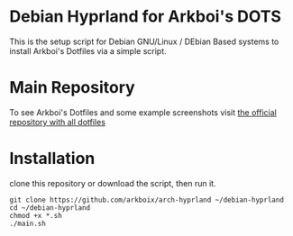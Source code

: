 # Debian Hyprland for Arkboi's DOTS

This is the setup script for Debian GNU/Linux / DEbian Based systems to install Arkboi's Dotfiles via a simple script.

# Main Repository

To see Arkboi's Dotfiles and some example screenshots visit [the official repository with all dotfiles](https://github.com/arkboix/dotfiles)

# Installation

clone this repository or download the script, then run it.

``` shell
git clone https://github.com/arkboix/arch-hyprland ~/debian-hyprland
cd ~/debian-hyprland
chmod +x *.sh
./main.sh
```
